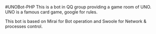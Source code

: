 #UNOBot-PHP
This is a bot in QQ group providing a game room of UNO.  
UNO is a famous card game, google for rules.  

This bot is based on Mirai for Bot operation and Swoole for Network & processes control.
